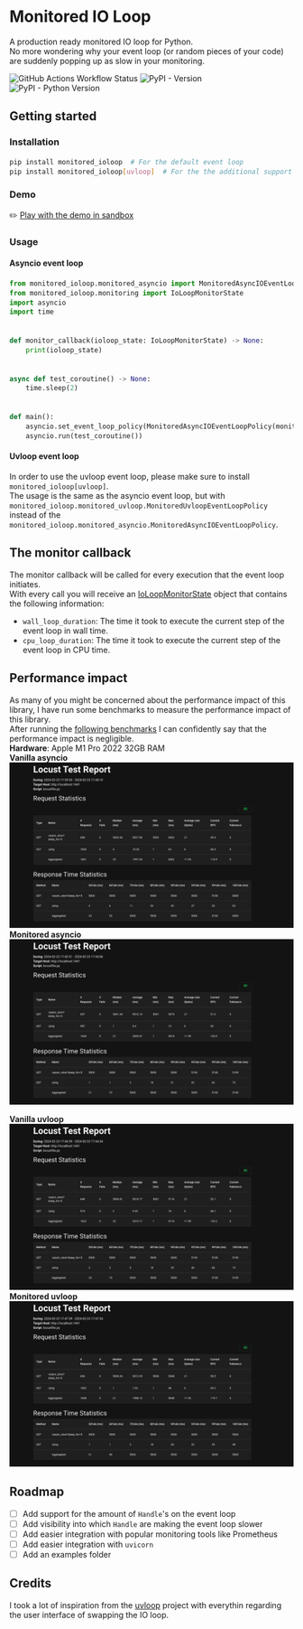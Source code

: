 # Monitored IO Loop
A production ready monitored IO loop for Python.  
No more wondering why your event loop (or random pieces of your code) are suddenly popping up as slow in your monitoring.

![GitHub Actions Workflow Status](https://img.shields.io/github/actions/workflow/status/gnir-work/monitored-ioloop/test_and_lint_package.yaml)
![PyPI - Version](https://img.shields.io/pypi/v/monitored_ioloop)
![PyPI - Python Version](https://img.shields.io/pypi/pyversions/monitored_ioloop)


## Getting started
### Installation
```bash
pip install monitored_ioloop  # For the default event loop
pip install monitored_ioloop[uvloop]  # For the the additional support of the uvloop event loop
```

### Demo
:pencil2: [Play with the demo in sandbox](https://codesandbox.io/p/devbox/monitored-ioloop-example-d924q4?layout=%257B%2522sidebarPanel%2522%253A%2522EXPLORER%2522%252C%2522rootPanelGroup%2522%253A%257B%2522direction%2522%253A%2522horizontal%2522%252C%2522contentType%2522%253A%2522UNKNOWN%2522%252C%2522type%2522%253A%2522PANEL_GROUP%2522%252C%2522id%2522%253A%2522ROOT_LAYOUT%2522%252C%2522panels%2522%253A%255B%257B%2522type%2522%253A%2522PANEL_GROUP%2522%252C%2522contentType%2522%253A%2522UNKNOWN%2522%252C%2522direction%2522%253A%2522vertical%2522%252C%2522id%2522%253A%2522clt4i5fqk00063b6ii5cdc95p%2522%252C%2522sizes%2522%253A%255B70%252C30%255D%252C%2522panels%2522%253A%255B%257B%2522type%2522%253A%2522PANEL_GROUP%2522%252C%2522contentType%2522%253A%2522EDITOR%2522%252C%2522direction%2522%253A%2522horizontal%2522%252C%2522id%2522%253A%2522EDITOR%2522%252C%2522panels%2522%253A%255B%257B%2522type%2522%253A%2522PANEL%2522%252C%2522contentType%2522%253A%2522EDITOR%2522%252C%2522id%2522%253A%2522clt4i5fqk00023b6i5fk9mavr%2522%257D%255D%257D%252C%257B%2522type%2522%253A%2522PANEL_GROUP%2522%252C%2522contentType%2522%253A%2522SHELLS%2522%252C%2522direction%2522%253A%2522horizontal%2522%252C%2522id%2522%253A%2522SHELLS%2522%252C%2522panels%2522%253A%255B%257B%2522type%2522%253A%2522PANEL%2522%252C%2522contentType%2522%253A%2522SHELLS%2522%252C%2522id%2522%253A%2522clt4i5fqk00043b6i2xok8884%2522%257D%255D%252C%2522sizes%2522%253A%255B100%255D%257D%255D%257D%252C%257B%2522type%2522%253A%2522PANEL_GROUP%2522%252C%2522contentType%2522%253A%2522DEVTOOLS%2522%252C%2522direction%2522%253A%2522vertical%2522%252C%2522id%2522%253A%2522DEVTOOLS%2522%252C%2522panels%2522%253A%255B%257B%2522type%2522%253A%2522PANEL%2522%252C%2522contentType%2522%253A%2522DEVTOOLS%2522%252C%2522id%2522%253A%2522clt4i5fqk00053b6ijbk7icqr%2522%257D%255D%252C%2522sizes%2522%253A%255B100%255D%257D%255D%252C%2522sizes%2522%253A%255B100%252C0%255D%257D%252C%2522tabbedPanels%2522%253A%257B%2522clt4i5fqk00023b6i5fk9mavr%2522%253A%257B%2522id%2522%253A%2522clt4i5fqk00023b6i5fk9mavr%2522%252C%2522tabs%2522%253A%255B%255D%257D%252C%2522clt4i5fqk00053b6ijbk7icqr%2522%253A%257B%2522id%2522%253A%2522clt4i5fqk00053b6ijbk7icqr%2522%252C%2522tabs%2522%253A%255B%255D%257D%252C%2522clt4i5fqk00043b6i2xok8884%2522%253A%257B%2522id%2522%253A%2522clt4i5fqk00043b6i2xok8884%2522%252C%2522activeTabId%2522%253A%2522clt4i5fqk00033b6i0vl1qm5r%2522%252C%2522tabs%2522%253A%255B%257B%2522id%2522%253A%2522clt4i5fqk00033b6i0vl1qm5r%2522%252C%2522mode%2522%253A%2522permanent%2522%252C%2522type%2522%253A%2522TASK_LOG%2522%252C%2522taskId%2522%253A%2522start%2522%257D%252C%257B%2522id%2522%253A%2522clt4i7i7h00d03b6incbja8w8%2522%252C%2522mode%2522%253A%2522permanent%2522%252C%2522type%2522%253A%2522TERMINAL%2522%252C%2522shellId%2522%253A%2522clt4i9ozn01d0d9hv8ftm7tt1%2522%257D%255D%257D%257D%252C%2522showDevtools%2522%253Afalse%252C%2522showShells%2522%253Atrue%252C%2522showSidebar%2522%253Atrue%252C%2522sidebarPanelSize%2522%253A15%257D)


### Usage
#### Asyncio event loop

```python
from monitored_ioloop.monitored_asyncio import MonitoredAsyncIOEventLoopPolicy
from monitored_ioloop.monitoring import IoLoopMonitorState
import asyncio
import time


def monitor_callback(ioloop_state: IoLoopMonitorState) -> None:
    print(ioloop_state)


async def test_coroutine() -> None:
    time.sleep(2)


def main():
    asyncio.set_event_loop_policy(MonitoredAsyncIOEventLoopPolicy(monitor_callback))
    asyncio.run(test_coroutine())
```

#### Uvloop event loop
In order to use the uvloop event loop, please make sure to install `monitored_ioloop[uvloop]`.  
The usage is the same as the asyncio event loop, but with `monitored_ioloop.monitored_uvloop.MonitoredUvloopEventLoopPolicy` instead of the `monitored_ioloop.monitored_asyncio.MonitoredAsyncIOEventLoopPolicy`.

## The monitor callback
The monitor callback will be called for every execution that the event loop initiates.  
With every call you will receive an [IoLoopMonitorState](monitored_ioloop/types.py) object that contains the following information:
- `wall_loop_duration`: The time it took to execute the current step of the event loop in wall time.
- `cpu_loop_duration`: The time it took to execute the current step of the event loop in CPU time.


## Performance impact
As many of you might be concerned about the performance impact of this library, I have run some benchmarks to measure the performance impact of this library.  
After running the [following benchmarks](stress_tests) I can confidently say that the performance impact is negligible.  
__Hardware__: Apple M1 Pro 2022 32GB RAM  
__Vanilla asyncio__
![Vanilla asyncio](stress_tests/results/asyncio.png)
__Monitored asyncio__
![Monitored asyncio](stress_tests/results/monitored_asyncio.png)

__Vanilla uvloop__
![Vanilla uvloop](stress_tests/results/uvloop.png)
__Monitored uvloop__
![Monitored uvloop](stress_tests/results/monitored_uvloop.png)

## Roadmap
- [ ] Add support for the amount of `Handle`'s on the event loop
- [ ] Add visibility into which `Handle` are making the event loop slower
- [ ] Add easier integration with popular monitoring tools like Prometheus
- [ ] Add easier integration with `uvicorn`
- [ ] Add an examples folder

## Credits
I took a lot of inspiration from the [uvloop](https://github.com/MagicStack/uvloop) project with everythin
regarding the user interface of swapping the IO loop.